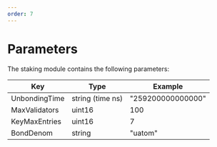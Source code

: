 ```yaml
---
order: 7
---
```


# Parameters

The staking module contains the following parameters:

| Key           | Type             | Example           |
|---------------|------------------|-------------------|
| UnbondingTime | string (time ns) | "259200000000000" |
| MaxValidators | uint16           | 100               |
| KeyMaxEntries | uint16           | 7                 |
| BondDenom     | string           | "uatom"           |
